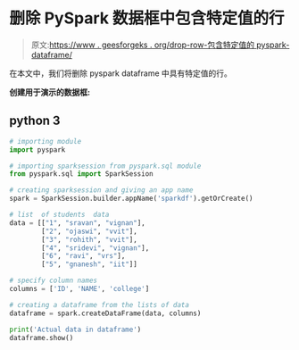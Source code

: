 # 删除 PySpark 数据框中包含特定值的行

> 原文:[https://www . geesforgeks . org/drop-row-包含特定值的 pyspark-dataframe/](https://www.geeksforgeeks.org/drop-rows-containing-specific-value-in-pyspark-dataframe/)

在本文中，我们将删除 pyspark dataframe 中具有特定值的行。

**创建用于演示的数据框:**

## python 3

```py
# importing module
import pyspark

# importing sparksession from pyspark.sql module
from pyspark.sql import SparkSession

# creating sparksession and giving an app name
spark = SparkSession.builder.appName('sparkdf').getOrCreate()

# list  of students  data
data = [["1", "sravan", "vignan"],
        ["2", "ojaswi", "vvit"],
        ["3", "rohith", "vvit"],
        ["4", "sridevi", "vignan"],
        ["6", "ravi", "vrs"],
        ["5", "gnanesh", "iit"]]

# specify column names
columns = ['ID', 'NAME', 'college']

# creating a dataframe from the lists of data
dataframe = spark.createDataFrame(data, columns)

print('Actual data in dataframe')
dataframe.show()
```